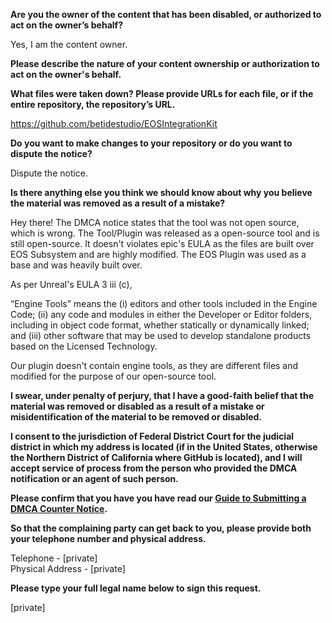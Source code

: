 **Are you the owner of the content that has been disabled, or authorized to act on the owner’s behalf?**

Yes, I am the content owner.

**Please describe the nature of your content ownership or authorization to act on the owner's behalf.**

**What files were taken down? Please provide URLs for each file, or if the entire repository, the repository’s URL.**

https://github.com/betidestudio/EOSIntegrationKit

**Do you want to make changes to your repository or do you want to dispute the notice?**

Dispute the notice.

**Is there anything else you think we should know about why you believe the material was removed as a result of a mistake?**

Hey there! The DMCA notice states that the tool was not open source, which is wrong. The Tool/Plugin was released as a open-source tool and is still open-source. It doesn't violates epic's EULA as the files are built over EOS Subsystem and are highly modified. The EOS Plugin was used as a base and was heavily built over.

As per Unreal's EULA 3 iii (c),

“Engine Tools” means the (i) editors and other tools included in the Engine Code; (ii) any code and modules in either the Developer or Editor folders, including in object code format, whether statically or dynamically linked; and (iii) other software that may be used to develop standalone products based on the Licensed Technology.

Our plugin doesn't contain engine tools, as they are different files and modified for the purpose of our open-source tool.

**I swear, under penalty of perjury, that I have a good-faith belief that the material was removed or disabled as a result of a mistake or misidentification of the material to be removed or disabled.**

**I consent to the jurisdiction of Federal District Court for the judicial district in which my address is located (if in the United States, otherwise the Northern District of California where GitHub is located), and I will accept service of process from the person who provided the DMCA notification or an agent of such person.**

**Please confirm that you have you have read our <a href="https://docs.github.com/articles/guide-to-submitting-a-dmca-counter-notice">Guide to Submitting a DMCA Counter Notice</a>.**

**So that the complaining party can get back to you, please provide both your telephone number and physical address.**

Telephone - [private]  
Physical Address - [private]  

**Please type your full legal name below to sign this request.**

[private]  
